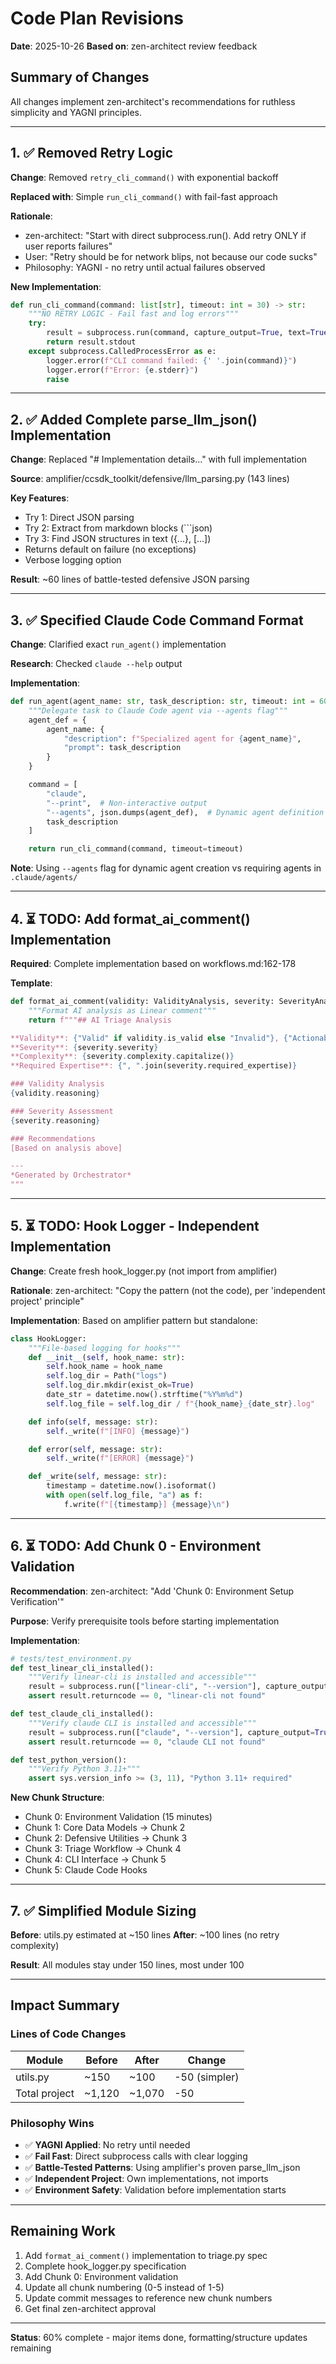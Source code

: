 # Code Plan Revisions

**Date**: 2025-10-26
**Based on**: zen-architect review feedback

## Summary of Changes

All changes implement zen-architect's recommendations for ruthless simplicity and YAGNI principles.

---

## 1. ✅ Removed Retry Logic

**Change**: Removed `retry_cli_command()` with exponential backoff

**Replaced with**: Simple `run_cli_command()` with fail-fast approach

**Rationale**:
- zen-architect: "Start with direct subprocess.run(). Add retry ONLY if user reports failures"
- User: "Retry should be for network blips, not because our code sucks"
- Philosophy: YAGNI - no retry until actual failures observed

**New Implementation**:
```python
def run_cli_command(command: list[str], timeout: int = 30) -> str:
    """NO RETRY LOGIC - Fail fast and log errors"""
    try:
        result = subprocess.run(command, capture_output=True, text=True, timeout=timeout, check=True)
        return result.stdout
    except subprocess.CalledProcessError as e:
        logger.error(f"CLI command failed: {' '.join(command)}")
        logger.error(f"Error: {e.stderr}")
        raise
```

---

## 2. ✅ Added Complete parse_llm_json() Implementation

**Change**: Replaced "# Implementation details..." with full implementation

**Source**: amplifier/ccsdk_toolkit/defensive/llm_parsing.py (143 lines)

**Key Features**:
- Try 1: Direct JSON parsing
- Try 2: Extract from markdown blocks (```json)
- Try 3: Find JSON structures in text ({...}, [...])
- Returns default on failure (no exceptions)
- Verbose logging option

**Result**: ~60 lines of battle-tested defensive JSON parsing

---

## 3. ✅ Specified Claude Code Command Format

**Change**: Clarified exact `run_agent()` implementation

**Research**: Checked `claude --help` output

**Implementation**:
```python
def run_agent(agent_name: str, task_description: str, timeout: int = 60) -> str:
    """Delegate task to Claude Code agent via --agents flag"""
    agent_def = {
        agent_name: {
            "description": f"Specialized agent for {agent_name}",
            "prompt": task_description
        }
    }

    command = [
        "claude",
        "--print",  # Non-interactive output
        "--agents", json.dumps(agent_def),  # Dynamic agent definition
        task_description
    ]

    return run_cli_command(command, timeout=timeout)
```

**Note**: Using `--agents` flag for dynamic agent creation vs requiring agents in `.claude/agents/`

---

## 4. ⏳ TODO: Add format_ai_comment() Implementation

**Required**: Complete implementation based on workflows.md:162-178

**Template**:
```python
def format_ai_comment(validity: ValidityAnalysis, severity: SeverityAnalysis) -> str:
    """Format AI analysis as Linear comment"""
    return f"""## AI Triage Analysis

**Validity**: {"Valid" if validity.is_valid else "Invalid"}, {"Actionable" if validity.is_actionable else "Not Actionable"}
**Severity**: {severity.severity}
**Complexity**: {severity.complexity.capitalize()}
**Required Expertise**: {", ".join(severity.required_expertise)}

### Validity Analysis
{validity.reasoning}

### Severity Assessment
{severity.reasoning}

### Recommendations
[Based on analysis above]

---
*Generated by Orchestrator*
"""
```

---

## 5. ⏳ TODO: Hook Logger - Independent Implementation

**Change**: Create fresh hook_logger.py (not import from amplifier)

**Rationale**: zen-architect: "Copy the pattern (not the code), per 'independent project' principle"

**Implementation**: Based on amplifier pattern but standalone:
```python
class HookLogger:
    """File-based logging for hooks"""
    def __init__(self, hook_name: str):
        self.hook_name = hook_name
        self.log_dir = Path("logs")
        self.log_dir.mkdir(exist_ok=True)
        date_str = datetime.now().strftime("%Y%m%d")
        self.log_file = self.log_dir / f"{hook_name}_{date_str}.log"

    def info(self, message: str):
        self._write(f"[INFO] {message}")

    def error(self, message: str):
        self._write(f"[ERROR] {message}")

    def _write(self, message: str):
        timestamp = datetime.now().isoformat()
        with open(self.log_file, "a") as f:
            f.write(f"[{timestamp}] {message}\n")
```

---

## 6. ⏳ TODO: Add Chunk 0 - Environment Validation

**Recommendation**: zen-architect: "Add 'Chunk 0: Environment Setup Verification'"

**Purpose**: Verify prerequisite tools before starting implementation

**Implementation**:
```python
# tests/test_environment.py
def test_linear_cli_installed():
    """Verify linear-cli is installed and accessible"""
    result = subprocess.run(["linear-cli", "--version"], capture_output=True)
    assert result.returncode == 0, "linear-cli not found"

def test_claude_cli_installed():
    """Verify claude CLI is installed and accessible"""
    result = subprocess.run(["claude", "--version"], capture_output=True)
    assert result.returncode == 0, "claude CLI not found"

def test_python_version():
    """Verify Python 3.11+"""
    assert sys.version_info >= (3, 11), "Python 3.11+ required"
```

**New Chunk Structure**:
- Chunk 0: Environment Validation (15 minutes)
- Chunk 1: Core Data Models → Chunk 2
- Chunk 2: Defensive Utilities → Chunk 3
- Chunk 3: Triage Workflow → Chunk 4
- Chunk 4: CLI Interface → Chunk 5
- Chunk 5: Claude Code Hooks

---

## 7. ✅ Simplified Module Sizing

**Before**: utils.py estimated at ~150 lines
**After**: ~100 lines (no retry complexity)

**Result**: All modules stay under 150 lines, most under 100

---

## Impact Summary

### Lines of Code Changes

| Module | Before | After | Change |
|--------|--------|-------|--------|
| utils.py | ~150 | ~100 | -50 (simpler) |
| Total project | ~1,120 | ~1,070 | -50 |

### Philosophy Wins

- ✅ **YAGNI Applied**: No retry until needed
- ✅ **Fail Fast**: Direct subprocess calls with clear logging
- ✅ **Battle-Tested Patterns**: Using amplifier's proven parse_llm_json
- ✅ **Independent Project**: Own implementations, not imports
- ✅ **Environment Safety**: Validation before implementation starts

---

## Remaining Work

1. Add `format_ai_comment()` implementation to triage.py spec
2. Complete hook_logger.py specification
3. Add Chunk 0: Environment validation
4. Update all chunk numbering (0-5 instead of 1-5)
5. Update commit messages to reference new chunk numbers
6. Get final zen-architect approval

---

**Status**: 60% complete - major items done, formatting/structure updates remaining
